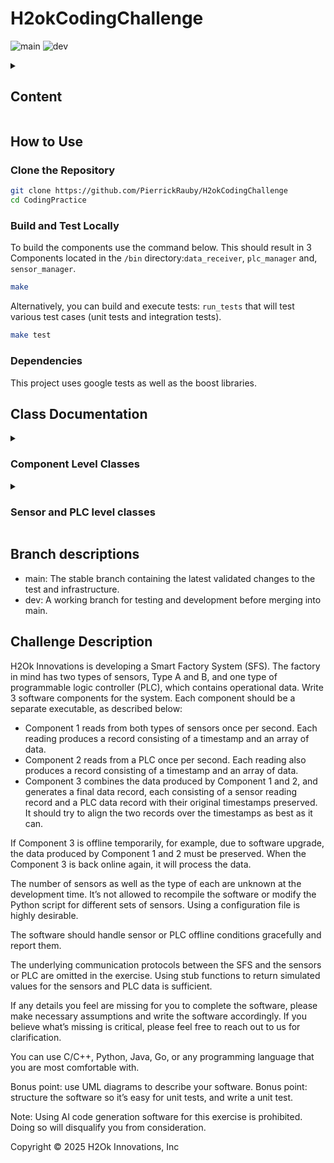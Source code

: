 # H2okCodingChallenge

![main](https://github.com/PierrickRauby/H2okCodingChallenge/actions/workflows/ci.yml/badge.svg?branch=main)
![dev](https://github.com/PierrickRauby/H2okCodingChallenge/actions/workflows/ci.yml/badge.svg?branch=dev)

<details><summary><h2>Content</h2></summary>

- [H2okCodingChallenge](#h2okcodingchallenge)
  - [How to Use](#how-to-use)
    - [Clone the Repository](#clone-the-repository)
    - [Build and Test Locally](#build-and-test-locally)
    - [Dependencies](#dependencies)
  - [Class Documentation](#class-documentation)
      - [DataReceiver](#datareceiver)
      - [DeviceManager](#devicemanager)
      - [SensorManager](#sensormanager)
      - [PLCManager](#plcmanager)
      - [PLC](#plc)
      - [Sensor](#sensor)
      - [IoTDevice](#iotdevice)
  - [Branch descriptions](#branch-descriptions)
  - [Challenge Description](#challenge-description)
</details>


## How to Use

### Clone the Repository

```bash
git clone https://github.com/PierrickRauby/H2okCodingChallenge 
cd CodingPractice
```

### Build and Test Locally

To build the components use the command below.
This should result in 3 Components located in the `/bin` directory:`data_receiver`, `plc_manager` and, `sensor_manager`.

   ```bash
   make
   ```

Alternatively, you can build and execute tests:
  `run_tests` that will test various test cases (unit tests and integration tests).

   ```bash
   make test
   ```

### Dependencies

This project uses google tests as well as the boost libraries.

## Class Documentation

<details><summary><h3>Component Level Classes</h3></summary>

#### DataReceiver

The `DataReceiver` class (i.e. Component 3)  responsible for receiving data from sensors and PLCs. It listens on a specified port and handles incoming connections to receive data. The received data is logged in the `data.log` file, ordered by timestamps.

- `void run()`: start the data receiving operations, and start listening for incoming TCP connections
- `void stop()`: stops data receiving operations and cleans up asio objects

#### DeviceManager

The `DeviceManager` is the base class for the `SensorManager` and the `PLCManager` presented below.

- `send_data(bool testing = false)`: Sends data to the `DataReceiver` and manages disconnection and reconnection.
- `get_device_count()`: gets the number of sensor from both type associated to the current manager.
- `get_message_queue()`: gets the data queue to be sent to the receiver.

#### SensorManager

The `SensorManager` class (i.e. Component 1), gets data from the sensors at 1Hz. It retrieves in formation about the number of sensors of Type A and Type B from a configuration file at startup. It also handles deconnection from the `DataReceiver` by buffering the data locally and transmitting it back to the `DataReceiver` once connection is reestablished.

- `add_sensor()`: add a new sensor to the array of sensor pointers and starts it.

Note: the `SensorManager` is derived from the `DeviceManager` class from which it gets most of its functionnalities.

#### PLCManager

The `PLCManager` class (i.e. Component 1), gets data from the plc at 1Hz. It get the information about the number of plcs from a configuration files when started. It also handles deconnection from the `DataReceiver` by buffering the data locally and transmitting it back to the `DataReceiver` once connection is rehestablished.

- `add_plc()`: add a new plc to the array of plc pointers and starts it.

Note: the `PLCManager` is derived from the `DeviceManager` class from which it gets most of its functionnalities.
</details>

<details><summary><h3>Sensor and PLC level classes</h3></summary>

#### PLC

The `PLC` inherits from the `IOTDevice` class, and only exposes a protected method that generates data specific to PLC devices.

- `generate_data()`: Generates data and places it in the queue of the plc manager.

Note: there is an hardcoded "failure" rate of 3% on PLC data to simulate offline sensors conditions for plcs.

#### Sensor

The `Sensor` inherits from the `IOTDevice` class, and only exposes a protected method that generates data specific to sensor devices of each types.

- `generate_data()`: Generates data and places it in the queue of the sensor manager.

Note: there is an hardcoded "failure" rate of 5% on sensor data to simulate offline sensors conditions for plcs.

#### IoTDevice

The `IoTDevice` is the base class for the `Sensor` and the `PLC`. Manages the process of pushing data to the corresponding device manager.

- `start()`: start the data generation thread for the device.
- `stop()`: safely stops the data generation for the device.
</details>


## Branch descriptions

- main: The stable branch containing the latest validated changes to the test and infrastructure.
- dev: A working branch for testing and development before merging into main.

## Challenge Description

H2Ok Innovations is developing a Smart Factory System (SFS). The factory in mind has two
types of sensors, Type A and B, and one type of programmable logic controller (PLC), which
contains operational data. Write 3 software components for the system. Each component should
be a separate executable, as described below:

- Component 1 reads from both types of sensors once per second. Each reading
produces a record consisting of a timestamp and an array of data.
- Component 2 reads from a PLC once per second. Each reading also produces a record
consisting of a timestamp and an array of data.
- Component 3 combines the data produced by Component 1 and 2, and generates a final
data record, each consisting of a sensor reading record and a PLC data record with their
original timestamps preserved. It should try to align the two records over the timestamps
as best as it can.

If Component 3 is offline temporarily, for example, due to software upgrade, the data produced
by Component 1 and 2 must be preserved. When the Component 3 is back online again, it will
process the data.

The number of sensors as well as the type of each are unknown at the development time. It’s
not allowed to recompile the software or modify the Python script for different sets of sensors.
Using a configuration file is highly desirable.

The software should handle sensor or PLC offline conditions gracefully and report them.

The underlying communication protocols between the SFS and the sensors or PLC are omitted
in the exercise. Using stub functions to return simulated values for the sensors and PLC data is
sufficient.

If any details you feel are missing for you to complete the software, please make necessary
assumptions and write the software accordingly. If you believe what’s missing is critical, please
feel free to reach out to us for clarification.

You can use C/C++, Python, Java, Go, or any programming language that you are most
comfortable with.

Bonus point: use UML diagrams to describe your software.
Bonus point: structure the software so it’s easy for unit tests, and write a unit test.

Note: Using AI code generation software for this exercise is prohibited. Doing so will
disqualify you from consideration.

Copyright © 2025 H2Ok Innovations, Inc